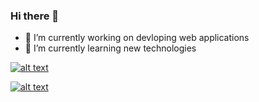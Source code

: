 ### Hi there 👋

- 🔭 I’m currently working on devloping web applications
- 🌱 I’m currently learning new technologies

[![alt text][1.1]][1]

[![alt text][2.1]][2]

[1.1]: https://i.imgur.com/tXSoThF.png

[2.1]:https://i.imgur.com/P3YfQoD.png 

[1]: https://twitter.com/
[2]: https://www.facebook.com/kattamuri.saiteja/
